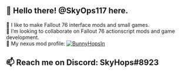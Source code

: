  👋 Hello there! @SkyOps117 here.
 ---
 
 🌱 I like to make Fallout 76 interface mods and small games. <br>
 🤝 I’m looking to collaborate on Fallout 76 actionscript mods and game development. <br>
 🔗 My nexus mod profile: [![BunnyHopsIn](https://images.nexusmods.com/favicons/ReskinOrange/favicon-16x16.png)](https://www.nexusmods.com/users/4382192?tab=user+files)

 📫 Reach me on Discord: SkyHops#8923 <br>
---
